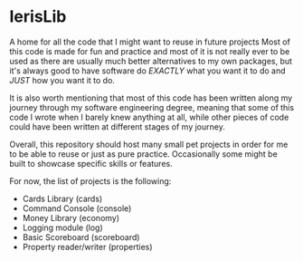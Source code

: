 # IerisLib
A home for all the code that I might want to reuse in future projects
Most of this code is made for fun and practice and most of it is not really ever
to be used as there are usually much better alternatives to my own packages, but
it's always good to have software do *EXACTLY* what you want it to do and *JUST*
how you want it to do.

It is also worth mentioning that most of this code has been written along my
journey through my software engineering degree, meaning that some of this code I
wrote when I barely knew anything at all, while other pieces of code could have 
been written at different stages of my journey.

Overall, this repository should host many small pet projects in order for me to
be able to reuse or just as pure practice. Occasionally some might be built to
showcase specific skills or features.

For now, the list of projects is the following:
* Cards Library (cards)
* Command Console (console)
* Money Library (economy)
* Logging module (log)
* Basic Scoreboard (scoreboard)
* Property reader/writer (properties)